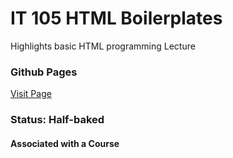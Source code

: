 # IT 105 HTML Boilerplates

Highlights basic HTML programming Lecture

### Github Pages
[Visit Page](https://jctmcclain.github.io/it105-web/)

### Status:  Half-baked
#### Associated with a Course
